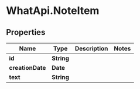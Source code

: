 # WhatApi.NoteItem

## Properties
Name | Type | Description | Notes
------------ | ------------- | ------------- | -------------
**id** | **String** |  | 
**creationDate** | **Date** |  | 
**text** | **String** |  | 


